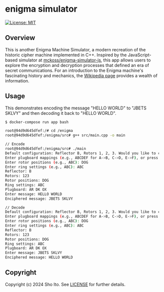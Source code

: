 # enigma simulator
[![License: MIT](https://img.shields.io/badge/License-MIT-yellow.svg)](https://github.com/Sean0628/enigma/blob/main/LICENSE)

## Overview
This is another Enigma Machine Simulator, a modern recreation of the historic cipher machine implemented in C++. Inspired by the JavaScript-based simulator at [mckoss/enigma-simulator-js](https://github.com/mckoss/enigma-simulator-js), this app allows users to explore the encryption and decryption processes that defined an era of secret communications. For an introduction to the Enigma machine's fascinating history and mechanics, the [Wikipedia page](https://en.wikipedia.org/wiki/Enigma_machine) provides a wealth of information.

## Usage
This demonstrates encoding the message "HELLO WORLD" to "JBETS SKLVY" and then decoding it back to "HELLO WORLD". 
```sh
$ docker-compose run app bash

root@94d9d645dfef:/# cd /enigma
root@94d9d645dfef:/enigma/src# g++ src/main.cpp -o main

// Encode
root@94d9d645dfef:/enigma/src# ./main
Default configuration: Reflector B, Rotors 1, 2, 3. Would you like to change? (y/n): n
Enter plugboard mappings (e.g., ABCDEF for A->B, C->D, E->F), or press Enter to skip: ARDKOX
Enter rotor positions (e.g., ABC): DOG
Enter ring settings (e.g., ABC): ABC
Reflector: B
Rotors: 123
Rotor positions: DOG
Ring settings: ABC
Plugboard: AR DK OX
Enter message: HELLO WORLD
Enciphered message: JBETS SKLVY

// Decode
Default configuration: Reflector B, Rotors 1, 2, 3. Would you like to change? (y/n): n
Enter plugboard mappings (e.g., ABCDEF for A->B, C->D, E->F), or press Enter to skip: ARDKOX
Enter rotor positions (e.g., ABC): DOG
Enter ring settings (e.g., ABC): ABC
Reflector: B
Rotors: 123
Rotor positions: DOG
Ring settings: ABC
Plugboard: AR DK OX
Enter message: JBETS SKLVY
Enciphered message: HELLO WORLD
```

## Copyright
Copyright (c) 2024 Sho Ito. See [LICENSE](https://github.com/Sean0628/enigma/blob/main/LICENSE) for further details.

